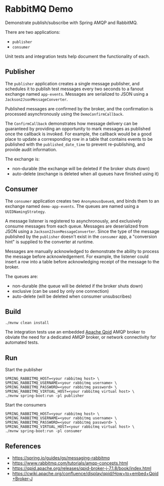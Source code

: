 #   RabbitMQ Demo

Demonstrate publish/subscribe with Spring AMQP and RabbitMQ.

There are two applications:
*   `publisher`
*   `consumer`

Unit tests and integration tests help document the functionality of each.

##  Publisher
The `publisher` application creates a single message publisher, and schedules it to publish test
messages every two seconds to a fanout exchange named `app-events`. Messages are serialized to JSON
using a `Jackson2JsonMessageConverter`.

Published messages are confirmed by the broker, and the confirmation is processed asynchronously
using the `DemoConfirmCallback`.

The `ConfirmCallback` demonstrates how message delivery can be guaranteed by providing an
opportunity to mark messages as published once the callback is invoked. For example, the callback
would be a good place to update a corresponding row in a table that contains events to be published
with the `published_date_time` to prevent re-publishing, and provide audit information.

The exchange is:
*   non-durable (the exchange will be deleted if the broker shuts down)
*   auto-delete (exchange is deleted when all queues have finished using it)

##  Consumer
The `consumer` application creates two `AnonymousQueue`s, and binds them to an exchange named
`demo-app-events`. The queues are named using a `UUIDNamingStrategy`.

A message listener is registered to asynchronously, and exclusively consume messages from each
queue. Messages are deserialized from JSON using a `Jackson2JsonMessageConverter`. Since the type of
the message published by the `publisher` doesn't exist in the `consumer` app, a "conversion hint" is
supplied to the converter at runtime.

Messages are manually acknowledged to demonstrate the ability to process the message before
acknowledgement.
For example, the listener could insert a row into a table before acknowledging receipt of the
message to the broker.

The queues are:
*   non-durable (the queue will be deleted if the broker shuts down)
*   exclusive (can be used by only one connection)
*   auto-delete (will be deleted when consumer unsubscribes)

##  Build

`./mvnw clean install`

The integration tests use an embedded [Apache Qpid](https://qpid.apache.org/) AMQP broker to obviate
the need for a dedicated AMQP broker, or network connectivity for automated tests.

##  Run

Start the publisher
```shell script
SPRING_RABBITMQ_HOST=<your rabbitmq host> \
SPRING_RABBITMQ_USERNAME=<your rabbitmq username> \
SPRING_RABBITMQ_PASSWORD=<your rabbitmq password> \
SPRING_RABBITMQ_VIRTUAL_HOST=<your rabbitmq virtual host> \
./mvnw spring-boot:run -pl publisher
```

Start the consumers
```shell script
SPRING_RABBITMQ_HOST=<your rabbitmq host> \
SPRING_RABBITMQ_USERNAME=<your rabbitmq username> \
SPRING_RABBITMQ_PASSWORD=<your rabbitmq password> \
SPRING_RABBITMQ_VIRTUAL_HOST=<your rabbitmq virtual host> \
./mvnw spring-boot:run -pl consumer
```

##  References

* https://spring.io/guides/gs/messaging-rabbitmq
* https://www.rabbitmq.com/tutorials/amqp-concepts.html
* https://qpid.apache.org/releases/qpid-broker-j-7.1.8/book/index.html
* https://cwiki.apache.org/confluence/display/qpid/How+to+embed+Qpid+Broker-J